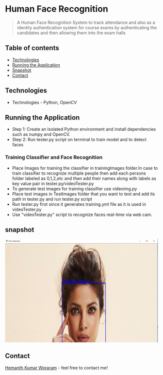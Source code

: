 # Human Face Recognition

> A Human Face Recognition System to track attendance and also as a identity authentication system for course exams by authenticating the candidates and then allowing them into the exam halls

## Table of contents
* [Technologies](#technologies)
* [Running the Application](#running-the-application)
* [Snapshot](#snapshots)
* [Contact](#contact)

## Technologies
* Technologies - Python, OpenCV

## Running the Application
* Step 1: Create an Isolated Python environment and install dependencies such as numpy and OpenCV.
* Step 2: Run tester.py script on terminal to train model and to detect faces
### Training Classifier and Face Recognition
* Place Images for training the classifier in trainingImages folder.In case to train classifier to recognize multiple people then add each persons folder labeled as 0,1,2,etc and then add their names along with labels as key value pair in tester.py/videoTester.py
* To generate test images for training classifier use videoimg.py
* Place test images in TestImages folder that you want to test and add its path in tester.py and run tester.py script
* Run tester.py first since it generates training.yml file as it is used in videoTester.py
* Use "videoTester.py" script to recognize faces real-time via web cam.

## snapshot
![Example snapshot](./snapshot/hfc1.png)

## Contact
[Hemanth Kumar Woraram](https://hemanthkumarw.com/) - feel free to contact me!
